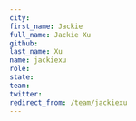 ```yaml
---
city: 
first_name: Jackie
full_name: Jackie Xu
github: 
last_name: Xu
name: jackiexu
role: 
state: 
team: 
twitter: 
redirect_from: /team/jackiexu
---
```

